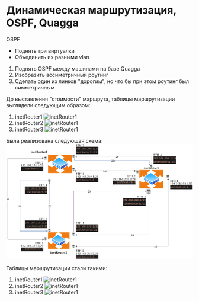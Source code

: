# Динамическая маршрутизация, OSPF, Quagga
OSPF
- Поднять три виртуалки
- Объединить их разными vlan
1. Поднять OSPF между машинами на базе Quagga
2. Изобразить ассиметричный роутинг
3. Сделать один из линков "дорогим", но что бы при этом роутинг был симметричным

До выставления "стоимости" маршрута, таблицы маршрутизации выглядели следующим образом:
1. inetRouter1
    ![inetRouter1](./imgs/inetRouter1.jpg)
2. inetRouter2
    ![inetRouter1](./imgs/inetRouter2.jpg)
3. inetRouter3
    ![inetRouter1](./imgs/inetRouter3.jpg)


Была реализована следующая схема:
![Схема](./imgs/ospf.png)

Таблицы маршрутизации стали  такими:
1. inetRouter1
   ![inetRouter1](./imgs/inetRouter1-1.jpg)
2. inetRouter2
   ![inetRouter1](./imgs/inetRouter2-1.jpg)
3. inetRouter3
   ![inetRouter1](./imgs/inetRouter3-1.jpg)


